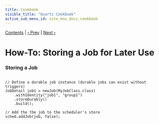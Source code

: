 ```yaml
---
title: Cookbook
visible_title: "Quartz Cookbook"
active_sub_menu_id: site_mnu_docs_cookbook
---
```

<div class="secNavPanel"><a href=".">Contents</a> | <a href="UnscheduleJob.md">&lsaquo;&nbsp;Prev</a> | <a href="ScheduleStoredJob.md">Next&nbsp;&rsaquo;</a></div>





# How-To: Storing a Job for Later Use

### Storing a Job

<pre class="prettyprint highlight"><code class="language-java" data-lang="java">
// Define a durable job instance (durable jobs can exist without triggers)
JobDetail job1 = newJob(MyJobClass.class)
    .withIdentity("job1", "group1")
    .storeDurably()
    .build();

// Add the the job to the scheduler's store
sched.addJob(job, false);
</code></pre>
